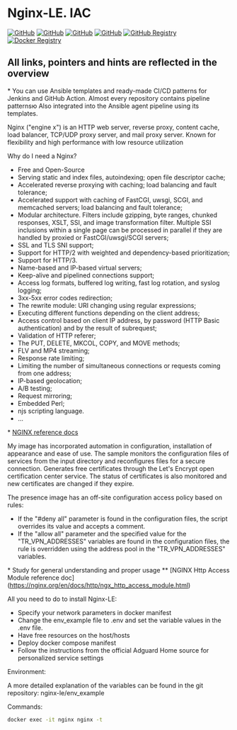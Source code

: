 # Nginx-LE. IAC

[![GitHub](https://img.shields.io/github/v/release/fisher772/nginx-le?logo=github)](https://github.com/fisher772/nginx-le/releases)
[![GitHub](https://img.shields.io/badge/GitHub-Repo-blue%3Flogo%3Dgithub?logo=github&label=GitHub%20Repo)](https://github.com/fisher772/nginx-le)
[![GitHub](https://img.shields.io/badge/GitHub-Repo-blue%3Flogo%3Dgithub?logo=github&label=GitHub%20Multi-Repo)](https://github.com/fisher772/docker_images)
[![GitHub](https://img.shields.io/badge/GitHub-Repo-red%3Flogo%3Dgithub?logo=github&label=GitHub%20Ansible-Repo)](https://github.com/fisher772/ansible)
[![GitHub Registry](https://img.shields.io/badge/ghrc.io-Registry-green?logo=github)](https://github.com/fisher772/nginx-le/pkgs/container/nginx-le)
[![Docker Registry](https://img.shields.io/badge/docker.io-Registry-green?logo=docker&logoColor=white&labelColor=blue)](https://hub.docker.com/r/fisher772/nginx-le)

## All links, pointers and hints are reflected in the overview

\* You can use Ansible templates and ready-made CI/CD patterns for Jenkins and GitHub Action. 
Almost every repository contains pipeline patternsю Also integrated into the Ansible agent pipeline using its templates.


Nginx ("engine x") is an HTTP web server, reverse proxy, content cache, load balancer, TCP/UDP proxy server, and mail proxy server. Known for flexibility and high performance with low resource utilization

Why do I need a Nginx?
- Free and Open-Source
- Serving static and index files, autoindexing; open file descriptor cache;
- Accelerated reverse proxying with caching; load balancing and fault tolerance;
- Accelerated support with caching of FastCGI, uwsgi, SCGI, and memcached servers; load balancing and fault tolerance;
- Modular architecture. Filters include gzipping, byte ranges, chunked responses, XSLT, SSI, and image transformation filter. Multiple SSI inclusions within a single page can be processed in parallel if they are handled by proxied or FastCGI/uwsgi/SCGI servers;
- SSL and TLS SNI support;
- Support for HTTP/2 with weighted and dependency-based prioritization;
- Support for HTTP/3.
- Name-based and IP-based virtual servers;
- Keep-alive and pipelined connections support;
- Access log formats, buffered log writing, fast log rotation, and syslog logging;
- 3xx-5xx error codes redirection;
- The rewrite module: URI changing using regular expressions;
- Executing different functions depending on the client address;
- Access control based on client IP address, by password (HTTP Basic authentication) and by the result of subrequest;
- Validation of HTTP referer;
- The PUT, DELETE, MKCOL, COPY, and MOVE methods;
- FLV and MP4 streaming;
- Response rate limiting;
- Limiting the number of simultaneous connections or requests coming from one address;
- IP-based geolocation;
- A/B testing;
- Request mirroring;
- Embedded Perl;
- njs scripting language.
- ...

\* [NGINX reference docs](https://nginx.org/en/)

My image has incorporated automation in configuration, installation of appearance and ease of use. The sample monitors the configuration files of services from the input directory and reconfigures files for a secure connection. Generates free certificates through the Let's Encrypt open certification center service. The status of certificates is also monitored and new certificates are changed if they expire.

The presence image has an off-site configuration access policy based on rules:
- If the "#deny all" parameter is found in the configuration files, the script overrides its value and accepts a comment. 
- If the "allow all" parameter and the specified value for the "TR_VPN_ADDRESSES" variables are found in the configuration files, the rule is overridden using the address pool in the "TR_VPN_ADDRESSES" variables.

\* Study for general understanding and proper usage 
\*\* [NGINX Http Access Module reference doc] (https://nginx.org/en/docs/http/ngx_http_access_module.html)

All you need to do to install Nginx-LE:
- Specify your network parameters in docker manifest
- Change the env_example file to .env and set the variable values ​​in the .env file.
- Have free resources on the host/hosts
- Deploy docker compose manifest
- Follow the instructions from the official Adguard Home source for personalized service settings


Environment:

A more detailed explanation of the variables can be found in the git repository: nginx-le/env_example


Commands:

```bash
docker exec -it nginx nginx -t
```
